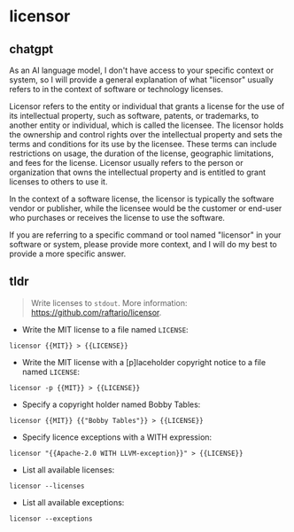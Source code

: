 # licensor 
## chatgpt 
As an AI language model, I don't have access to your specific context or system, so I will provide a general explanation of what "licensor" usually refers to in the context of software or technology licenses.

Licensor refers to the entity or individual that grants a license for the use of its intellectual property, such as software, patents, or trademarks, to another entity or individual, which is called the licensee. The licensor holds the ownership and control rights over the intellectual property and sets the terms and conditions for its use by the licensee. These terms can include restrictions on usage, the duration of the license, geographic limitations, and fees for the license. Licensor usually refers to the person or organization that owns the intellectual property and is entitled to grant licenses to others to use it. 

In the context of a software license, the licensor is typically the software vendor or publisher, while the licensee would be the customer or end-user who purchases or receives the license to use the software. 

If you are referring to a specific command or tool named "licensor" in your software or system, please provide more context, and I will do my best to provide a more specific answer. 

## tldr 
 
> Write licenses to `stdout`.
> More information: <https://github.com/raftario/licensor>.

- Write the MIT license to a file named `LICENSE`:

`licensor {{MIT}} > {{LICENSE}}`

- Write the MIT license with a [p]laceholder copyright notice to a file named `LICENSE`:

`licensor -p {{MIT}} > {{LICENSE}}`

- Specify a copyright holder named Bobby Tables:

`licensor {{MIT}} {{"Bobby Tables"}} > {{LICENSE}}`

- Specify licence exceptions with a WITH expression:

`licensor "{{Apache-2.0 WITH LLVM-exception}}" > {{LICENSE}}`

- List all available licenses:

`licensor --licenses`

- List all available exceptions:

`licensor --exceptions`
